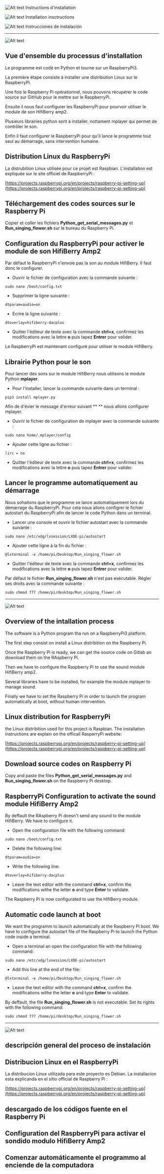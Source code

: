 ![Alt text](../Ressources/FR.png?raw=true "FR") Instructions d'installation

![Alt text](../Ressources/EN.png?raw=true "EN") Installation insctructions

![Alt text](../Ressources/ES.png?raw=true "ES") Instrucciones de instalación

---

![Alt text](../Ressources/FR.png?raw=true "FR")

## Vue d'ensemble du processus d'installation

Le programme est codé en Python et tourne sur un RaspberryPi3.

La première étape consiste à installer une distribution Linux sur le RaspberryPi.

Une fois le Raspberry Pi opérationnel, nous pouvons récupérer le code source sur GitHub pour le mettre sur le RaspberryPi.

Ensuite il nous faut configurer les RaspberryPi pour pourvoir utiliser le module de son HifiBerry amp2.

Plusieurs librairies python sont à installer, nottament mplayer qui permet de contrôler le son.

Enfin il faut configurer le RaspberryPi pour qu'il lance le programme tout seul au démarrage, sans intervention humaine.

## Distribution Linux du RaspberryPi

La distrubition Linux utilisée pour ce projet est Raspbian. L'installation est expliquée sur le site officiel de RaspberryPi :

[https://projects.raspberrypi.org/en/projects/raspberry-pi-setting-up](https://projects.raspberrypi.org/en/projects/raspberry-pi-setting-up)

## Téléchargement des codes sources sur le Raspberry Pi

Copier et coller les fichiers **Python_get_serial_messages.py** et **Run_singing_flower.sh** sur le bureau du Raspberry Pi.


## Configuration du RaspberryPi pour activer le module de son HifiBerry Amp2

Par défaut le RaspberryPi n'envoie pas la son au module HifiBerry. Il faut donc le configurer.

- Ouvrir le fichier de configuration avec la commande suivante :
```
sudo nano /boot/config.txt
```
- Supprimer la ligne suivante :
```
dtparam=audio=on
```
- Ecrire la ligne suivante :
```
dtoverlay=hifiberry-dacplus
```
- Quitter l'éditeur de texte avec la commande **ctrl+x**, confirmez les modifications avec la lettre **o** puis tapez **Entrer** pour valider.

Le RaspberryPi est maintenant configuré pour utiliser le module HifiBerry.

## Librairie Python pour le son

Pour lancer des sons sur le module HifiBerry nous utilisons le module Python **mplayer**.

- Pour l'installer, lancer la commande suivante dans un terminal :
```
pip3 install mplayer.py
```
Afin de d'évier le message d'erreur suivant ** ** nous allons configurer mplayer.

- Ouvrir le fichier de configuration de mplayer avec la commande suivante :
```
sudo nano home/.mplayer/config
```
- Ajouter cette ligne au fichier :
```
lirc = no
```
- Quitter l'éditeur de texte avec la commande **ctrl+x**, confirmez les modifications avec la lettre **o** puis tapez **Entrer** pour valider.

## Lancer le programme automatiquement au démarrage

Nous sohaitons que le programme se lance automatiquement lors du démarrage du RaspberryPi. Pour cela nous allons configrer le fichier autostart du RaspberryPi afin de lancer le code Python dans un terminal.

- Lancer une console et ouvrir le fichier autostart avec la commande suivante :
```
sudo nano /etc/xdg/lxsession/LXDE-pi/autostart
```
- Ajouter cette ligne à la fin du fichier :
```
@lxterminal -e /home/pi/Desktop/Run_singing_flower.sh
```
- Quitter l'éditeur de texte avec la commande **ctrl+x**, confirmez les modifications avec la lettre **o** puis tapez **Entrer** pour valider.

Par défaut le fichier **Run_singing_flower.sh** n'est pas exécutable. Régler ses droits avec la commande suivante :
```
sudo chmod 777 /home/pi/desktop/Run_singing_flower.sh
```

---

![Alt text](../Ressources/EN.png?raw=true "EN")

## Overview of the intallation process

The software is a Python program tha run on a RaspberryPi3 platform.

The first step consist on install a Linux distribition on the Raspberry Pi.

Once the Raspberry Pi is ready, we can get the source code on Gitlab an download them on the RAspberry Pi.

Then we have to configure the Raspberry Pi to use the sound module HifiBerry amp2.

Several libraries have to be installed, for example the module mplayer to manage sound.

Finally we have to set the Raspberry Pi in order to launch the program automatically at boot, without human intervention.

## Linux distribution for RaspberryPi

the Linux distribition used for this project is Raspbian. The installation instructions are explain on the officail RasperryPi website:

[https://projects.raspberrypi.org/en/projects/raspberry-pi-setting-up](https://projects.raspberrypi.org/en/projects/raspberry-pi-setting-up)

## Download source codes on Raspberry Pi

Copy and paste the files **Python_get_serial_messages.py** and **Run_singing_flower.sh** on the Raspberry Pi desktop.

## RaspberryPi Configuration to activate the sound module HifiBerry Amp2

By deffault the RAspberry Pi doesn't send any sound to the module HifiBerry. We have to configure it.

- Open the configuration file with the following command:
```
sudo nano /boot/config.txt
```
- Delete the following line:
```
dtparam=audio=on
```
- Write the following line:
```
dtoverlay=hifiberry-dacplus
```
- Leave the text editor with the command **ctrl+x**, confirm the modifications withe the letter **o** and type **Enter** to validate.

The Raspberry Pi is now configurated to use the HifiBerry module.

## Automatic code launch at boot

We want the programm to launch automatically at the Raspberry Pi boot. We have to configure the autostart file of the Raspberry Pi to launch the Python code inside a terminal.

- Open a terminal an open the configuration file with the following command:
```
sudo nano /etc/xdg/lxsession/LXDE-pi/autostart
```
- Add this line at the end of the file:
```
@lxterminal -e /home/pi/Desktop/Run_singing_flower.sh
```
- Leave the text editor with the command **ctrl+x**, confirm the modifications withe the letter **o** and type **Enter** to validate.

By deffault, the file **Run_singing_flower.sh** is not executable. Set its rights with the following command:
```
sudo chmod 777 /home/pi/desktop/Run_singing_flower.sh
```

---

![Alt text](../Ressources/ES.png?raw=true "ES")

## descripción general del proceso de instalación

## Distribucion Linux en el RaspberryPi

La distribucion Linux utilizada para este proyecto es Debian. La installacion esta explicanda en el sitio official de Raspberry Pi :

[https://projects.raspberrypi.org/en/projects/raspberry-pi-setting-up](https://projects.raspberrypi.org/en/projects/raspberry-pi-setting-up)

## descargado de los códigos fuente en el Raspberry Pi

## Configuration del RaspberryPi para activar el sondido modulo HifiBerry Amp2

## Comenzar automáticamente el programmo al enciende de la computadora
